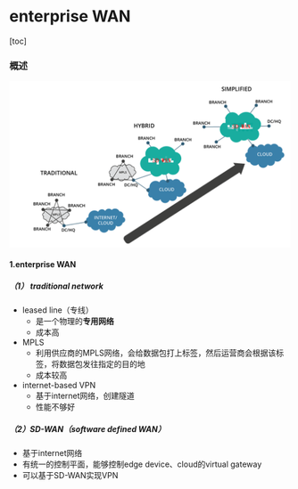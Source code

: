 # enterprise WAN

[toc]

### 概述

![](./imgs/enterprise-WAN_01.png)

#### 1.enterprise WAN

##### （1） traditional network
* leased line（专线）
  * 是一个物理的**专用网络**
  * 成本高
* MPLS
  * 利用供应商的MPLS网络，会给数据包打上标签，然后运营商会根据该标签，将数据包发往指定的目的地
  * 成本较高
* internet-based VPN
  * 基于internet网络，创建隧道
  * 性能不够好

##### （2）SD-WAN（software defined WAN）
* 基于internet网络
* 有统一的控制平面，能够控制edge device、cloud的virtual gateway
* 可以基于SD-WAN实现VPN
